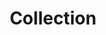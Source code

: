 ---
layout: collection
order: 4
title: Collection
description: Layout for a paginated list of pages.
paginationHeading: Example collection
pagination:
  data: collections.manual
  size: 2
  generatePageOnEmptyData: true

---